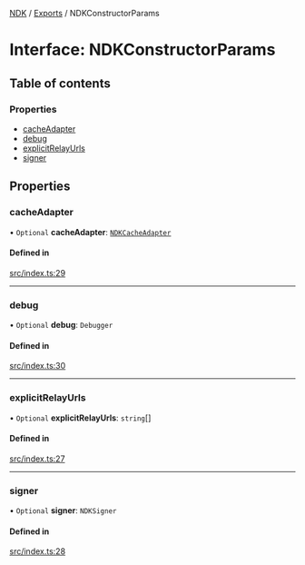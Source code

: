 [NDK](../README.md) / [Exports](../modules.md) / NDKConstructorParams

# Interface: NDKConstructorParams

## Table of contents

### Properties

- [cacheAdapter](NDKConstructorParams.md#cacheadapter)
- [debug](NDKConstructorParams.md#debug)
- [explicitRelayUrls](NDKConstructorParams.md#explicitrelayurls)
- [signer](NDKConstructorParams.md#signer)

## Properties

### cacheAdapter

• `Optional` **cacheAdapter**: [`NDKCacheAdapter`](NDKCacheAdapter.md)

#### Defined in

[src/index.ts:29](https://github.com/nostr-dev-kit/ndk/blob/e085a7c/src/index.ts#L29)

___

### debug

• `Optional` **debug**: `Debugger`

#### Defined in

[src/index.ts:30](https://github.com/nostr-dev-kit/ndk/blob/e085a7c/src/index.ts#L30)

___

### explicitRelayUrls

• `Optional` **explicitRelayUrls**: `string`[]

#### Defined in

[src/index.ts:27](https://github.com/nostr-dev-kit/ndk/blob/e085a7c/src/index.ts#L27)

___

### signer

• `Optional` **signer**: `NDKSigner`

#### Defined in

[src/index.ts:28](https://github.com/nostr-dev-kit/ndk/blob/e085a7c/src/index.ts#L28)
